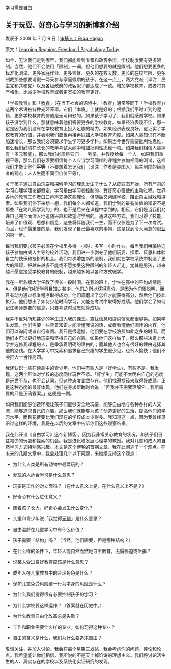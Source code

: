 学习需要自由

## 关于玩耍、好奇心与学习的新博客介绍

发表于 2008 年 7 月 9 日 | [审稿人：Ekua Hagan](https://www.psychologytoday.com/us/docs/editorial-process)

原文：[Learning Requires Freedom | Psychology Today](https://www.psychologytoday.com/us/blog/freedom-learn/200807/learning-requires-freedom)

如今，无论我们走到哪里，我们都能看到专家和政客争辩，学校制度要有更多限制。当然，他们不会使用「限制」一词，但他们想要的就是限制。他们想要更多的标准化测试、更多家庭作业、更多监督、更久的在校天数，更长的在校年限、更多制裁那些想要请假一两天参与家庭假期的孩子。在这一点上，两大党派（译注：民主党和共和党）以及各级政府的政客似乎都达成了一致。增加学校教育，或者将其严格化，比减少学校教育或者更宽松的教育更好。

「学校教育」和「[教育](https://www.psychologytoday.com/us/basics/education)」（在当下社会的语境中，「教育」通常等同于「学校教育」）这两个术语被各种光环笼罩。它们「本质」上就是好的；根据我们平时听到的逻辑，更多学校教育的价值是无可辩驳的。如果孩子学习了，我们就感谢学校。如果孩子没学到什么，那就意味着他们需要更多的学校教育。如果经济表现不佳，那一定是因为我们没有在学校教育上投入足够的精力。如果经济表现良好，这证实了学校教育的价值，并表明我们应当再接再厉加大学校教育力度。如果人类知识在不断加速增长，那么我们必须要求学生学习更多学科。如果当今世界需要批判性思维，那么我们必须在长长的教学考试大纲中增加批判性思维一项。如果我们相信人类拥有「多元智能」，那么我们必须将它们一一列举，并教授给每一个人。如果我们重视平等，那么我们必须要相信每个人应当学习同样的课程并参加相同的测试，这样我们才能让他们**平等**（不要想着忘记我们（译注：作者是美国人）民主制度的缔造者的观点：人人生而不同但价值平等）。

关于孩子通过自由玩耍和探索学习的理念发生了什么？从皮亚杰开始，所有严肃的学习心理学理论都假定，学习是由学习者控制的、受好奇心驱使的主动过程。世界各地的教育工作者口口声声支持这些理论，但随后又创建学校，阻止自主游戏和探索。如果我们停下来想一想，我们每个人都知道，我们学到的最有价值的知识不是那些「在幼儿园学到的」的，也不是后来在课程中学到的。相反，它们是当我们允许自己完全而深入地追随兴趣和欲望时学到的。通过这些方式，我们习得了技能、培养了价值观、思想和信息，这些将伴随我们一生，而不仅仅是为了下一次考试。而且，也许最重要的是，我们发现了自己最喜欢的事物，这是找到令人满意的[职业](https://www.psychologytoday.com/us/basics/career)的第一步。

每当我们要求孩子必须在学校里多待一小时，多写一小时作业，每当我们哄骗胁迫孩子参加由成人主导的校外活动，我们进一步剥夺了他们玩耍、探索、反思和体验自主的快乐和挫折的机会。我们每次增加新的限制，我们就在学校系统中制造了更大的障碍，把越来越多不能或不愿接受这种限制的年轻人赶走。尤其是男孩，越来越不愿意接受学校教育的限制，越来越多地以各种方式辍学。

我在一所名牌大学任教了很长一段时间。在我的班上，学生在高中的平均成绩是 A。但是他们对所学科目知之甚少。他们之所以获得高分，是因为他们很聪明，而且有动力通过标准程序取得成功。他们琢磨出了怎样才能获得高分，然后他们按此执行。他们想出了如何少花时间学习，又能在考试中取得好成绩。他们学会了如何记住老师想要的信息，只要考试时没忘就算成功。

我并不反对所知甚少的学生进入我的课堂。查找信息和提供信息都很容易。如果学生发现，他们需要一些背景知识才能听懂我说的话，或者看懂他们阅读的内容，他们可以询问或者自行查阅。我只是很遗憾，他们要在学校浪费如此之多的时间，而他们本可以更好地玩耍和坚持自己的兴趣。如果他们这样做了，那么那些决定上大学并选修我课程的人，是秉承着明确的理由的；而其他人也会有很好的理由选择其他的路线。在大学学习中探索和追求自己兴趣的学生很少见，也令人愉快；他们不会把大一当作高四。

我还认识一些在读高中的[青少年](https://www.psychologytoday.com/us/basics/adolescence)。他们中有些人是「好学生」，有些不是。我发现，这两个群体对学校的态度同样玩世不恭。「好学生」可能不太明白自己的态度是[玩世不恭](https://www.psychologytoday.com/us/basics/pessimism)，也不会认同，但这种态度显然存在。他们找遍捷径来取得好成绩，正是这种态度的最好体现。他们在寻求帮助时会说：「但我并不需要理解它；我所需要的只是正确答案。」这便是一例。

如果我们能够创造环境让孩子们能够安全地玩耍，能够自由地与各种各样的人交流，能够追求自己的兴趣，那么我们就能够为孩子创造更好的生活，提高他们的学习水平，而且花费要比我们现在的学校成本少得多。我知道这一点，因为我曾经见识过这样的环境，我将在以后的文章中告诉你们这些观察结果。

我在此开设《自由学习》这个新博客 ，因为我非常关心教育的状况，和孩子们日益减少的玩耍和探索的机会。我是进化和发展心理学的教授。我对儿童和成人的自然学习方式特别感兴趣。本文是这个博客的首期文章，我在此阐述了一个观点。在未来的几期文章中，我会处理几个以下问题，来继续支持这个观点：

- 为什么人类是所有动物中最爱玩的？

- 爱玩的人适合学习是什么意思？

- 玩耍是工作的对立面吗？（在什么意义上是，在什么意义上不是？）

- 好奇心有什么进化意义？

- 随着孩子长大，好奇心会发生什么变化？

- 儿童和青少年说「我觉得[无聊](https://www.psychologytoday.com/us/basics/boredom)」是什么意思？

- 自由混龄在儿童学习中有什么价值？

- 孩子需要「结构」吗？（当然，他们需要，但是哪种结构？）

- 在什么样的条件下，年轻人能自然而然地自主教育，无需强迫或哄骗？

- 说某人受过良好教育应该是什么意思？

- 成年人在儿童教育中的合理角色是什么？

- 保护儿童免受风险这一行为本身的风险是什么？

- 为什么我们觉得很有必要控制孩子的学习？

- 为什么学校要这样运作？（答案就在历史中。）

- 为什么教育自由化改革总是失败？

- 工作和职业需要什么样的专业，如何习得这种专业？

- 自由的含义是什么，我们为什么要追求自由？

敬请关注，并加入讨论。我会在每个星期三发帖，我会考虑你的问题，评论和论点。我希望能让你们相信，我所说的不是天上掉馅饼的理想主义。我们将讨论活生生的人、真实存在的学校以及系统化实证研究的发现。